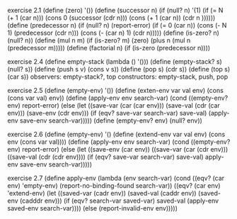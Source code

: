 exercise 2.1
  (define (zero)
    '())
  (define (successor n)
    (if (null? n)
        '(1)
        (if (= N (+ 1 (car n)))
          (cons 0 (successor (cdr n)))
          (cons (+ 1 (car n)) (cdr n ))))))
  (define (predecessor n)
    (if (null? n)
        (report-error)
        (if (= 0 (car n))
            (cons (- N 1) (predecessor (cdr n)))
            (cons (- (car n) 1) (cdr n)))))
  (define (is-zero? n)
    (null? n))
  (define (mul n m)
    (if (is-zero? m)
        (zero)
        (plus n (mul n (predecessor m)))))
  (define (factorial n)
    (if (is-zero (predecessor n))))

exercise 2.4
  (define empty-stack
    (lambda ()
      '()))
  (define (empty-stack? s)
    (null? s))
  (define (push s v)
    (cons v s))
  (define (pop s)
    (cdr s))
  (define (top s)
    (car s))
  observers: empty-stack?, top
  constructors: empty-stack, push, pop

exercise 2.5
  (define (empty-env)
    '())
  (define (exten-env var val env)
    (cons (cons var val)
          env))
  (define (apply-env env search-var)
    (cond ((empty-env? env) report-error)
          (else (let ((save-var (car (car env)))
                      (save-val (cdr (car env)))
                      (save-env (cdr env)))
                    (if (eqv? save-var search-var)
                        save-val)
                        (apply-env save-env search-var)))))
  (define (empty-env? env)
    (null? env))

exercise 2.6
  (define (empty-env)
    '()
  (define (extend-env var val env)
    (cons env
          (cons var val))))
  (define (apply-env env search-var)
    (cond ((empty-env? env) report-error)
          (else (let ((save-env (car env))
                      ((save-var (car (cdr env)))
                      ((save-val (cdr (cdr env))))
                    (if (eqv? save-var search-var)
                          save-val)
                          apply-env save-env search-var)))))


exercise 2.7
  (define apply-env
    (lambda (env search-var)
      (cond
        ((eqv? (car env) 'empty-env)
          (report-no-binding-found search-var))
        ((eqv? (car env) 'extend-env)
          (let ((saved-var (cadr env))
                (saved-val (caddr env))
                (saved-env (cadddr env)))
              (if (eqv? search-var saved-var)
                  saved-val
                  (apply-env saved-env search-var))))
        (else
          (report-invalid-env env)))))
